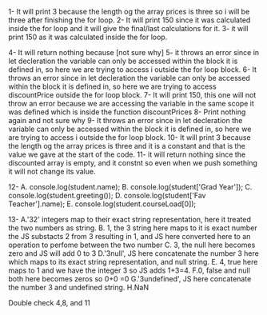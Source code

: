 1- It will print 3 because the length og the array prices is three so i will be three after finishing the for loop.
2- It will print 150 since it was calculated inside the for loop and it will give the final/last calculations for it.
3- it will print 150 as it was calculated inside the for loop.

4- It will return nothing because [not sure why]
5- it throws an error since in let decleration the variable can only be accessed within the block it is defined in, so here we are trying to access i outside the for loop block.
6- It throws an error since in let decleration the variable can only be accessed within the block it is defined in, so here we are trying to access discountPrice outside the for loop block.
7- It will print 150, this one will not throw an error because we are accessing the variable in the same scope it was defined which is inside the function discountPrices
8- Print nothing again and not sure why 
9- It throws an error since in let decleration the variable can only be accessed within the block it is defined in, so here we are trying to access i outside the for loop block.
10- It will print 3 because the length og the array prices is three and it is a constant and that is the value we gave at the start of the code. 
11- it will return nothing since the discounted array is empty, and it constnt so even when we push something it will not change its value. 


12- 
A. console.log(student.name);
B. console.log(student['Grad Year']);
C. console.log(student.greeting());
D. console.log(student['Fav Teacher'].name);
E. console.log(student.courseLoad[0]);


13- 
A.'32' integers map to their exact string representation, here it treated the two numbers as string.
B. 1, the 3 string here maps to it is exact number the JS substacts 2 from 3 resulting in 1, and JS here converted here to an operation to perfome between the two number
C. 3, the null here becomes zero and JS will add 0 to 3 
D.'3null', JS here concatenate the number 3 here which maps to its exact string representation, and null string. 
E. 4, true here maps to 1 and we have the integer 3 so JS adds 1+3=4.
F.0, false and null both here becomes zeros so 0+0 =0 
G.'3undefined', JS here concatenate the number 3 and undefined string. 
H.NaN





Double check 4,8, and 11